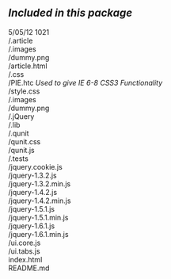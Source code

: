 ## *Included in this package*

5/05/12 1021  
		/.article  
				/.images  
						/dummy.png  
				/article.html  
		/.css  
				/PIE.htc	*Used to give IE 6-8 CSS3 Functionality*  
				/style.css  
		/.images  
				/dummy.png  
		/.jQuery  
				/.lib  
						/.qunit  
								/qunit.css  
								/qunit.js  
				/.tests  
				/jquery.cookie.js  
				/jquery-1.3.2.js  
				/jquery-1.3.2.min.js  
				/jquery-1.4.2.js  
				/jquery-1.4.2.min.js  
				/jquery-1.5.1.js  
				/jquery-1.5.1.min.js  
				/jquery-1.6.1.js  
				/jquery-1.6.1.min.js  
				/ui.core.js  
		/ui.tabs.js  
		index.html  
		README.md	 